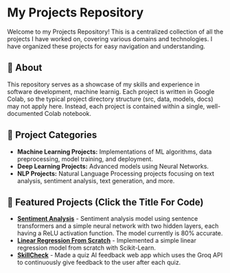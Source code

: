 # My Projects Repository

Welcome to my Projects Repository! This is a centralized collection of all the projects I have worked on, covering various domains and technologies. I have organized these projects for easy navigation and understanding.

## 📌 About
This repository serves as a showcase of my skills and experience in software development, machine learnig. Each project is written in Google Colab, so the typical project directory structure (src, data, models, docs) may not apply here. Instead, each project is contained within a single, well-documented Colab notebook.

## 🚀 Project Categories
- **Machine Learning Projects:** Implementations of ML algorithms, data preprocessing, model training, and deployment.
- **Deep Learning Projects:** Advanced models using Neural Networks.
- **NLP Projects:** Natural Language Processing projects focusing on text analysis, sentiment analysis, text generation, and more.


## 🌟 Featured Projects (Click the Title For Code)
- **[Sentiment Analysis](https://colab.research.google.com/drive/1s0cIJ-d3kNy7MNvHf4P0dzYmuH9IDOf6?usp=sharing)** - Sentiment analysis model using sentence transformers and a simple neural network with two hidden layers, each having a ReLU activation function. The model currently is 80% accurate.
- **[Linear Regression From Scratch](https://colab.research.google.com/drive/17GbaRmudM5v08ENQgkANDvFegYS8GLZQ?usp=sharing)** - Implemented a simple linear regression model from scratch with Scikit-Learn.
- **[SkillCheck](https://github.com/Gokul-sc/SkillCheck)** - Made a quiz AI feedback web app which uses the Groq API to continuously give feedback to the user after each quiz.

